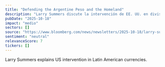```yaml
---
title: "Defending the Argentine Peso and the Homeland"
description: "Larry Summers discute la intervención de EE. UU. en divisas latinoamericanas."
pubDate: "2025-10-18"
impact: "medio"
sectors: []
source: "https://www.bloomberg.com/news/newsletters/2025-10-18/larry-summers-on-currency-intervention-and-dan-driscoll-on-the-future-of-war"
sentiment: "neutral"
relevanceScore: 7
tickers: []
---
```


Larry Summers explains US intervention in Latin American currencies.
